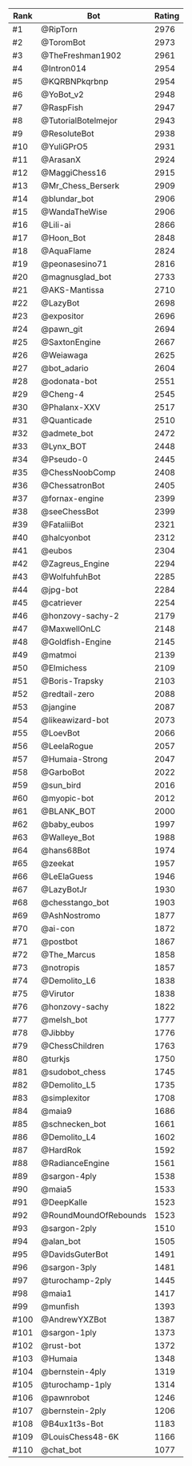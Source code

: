 Rank|Bot|Rating
---|---|---
#1|@RipTorn|2976
#2|@ToromBot|2973
#3|@TheFreshman1902|2961
#4|@Intron014|2954
#5|@KQRBNPkqrbnp|2954
#6|@YoBot_v2|2948
#7|@RaspFish|2947
#8|@TutorialBotelmejor|2943
#9|@ResoluteBot|2938
#10|@YuliGPrO5|2931
#11|@ArasanX|2924
#12|@MaggiChess16|2915
#13|@Mr_Chess_Berserk|2909
#14|@blundar_bot|2906
#15|@WandaTheWise|2906
#16|@Lili-ai|2866
#17|@Hoon_Bot|2848
#18|@AquaFlame|2824
#19|@peonasesino71|2816
#20|@magnusglad_bot|2733
#21|@AKS-Mantissa|2710
#22|@LazyBot|2698
#23|@expositor|2696
#24|@pawn_git|2694
#25|@SaxtonEngine|2667
#26|@Weiawaga|2625
#27|@bot_adario|2604
#28|@odonata-bot|2551
#29|@Cheng-4|2545
#30|@Phalanx-XXV|2517
#31|@Quanticade|2510
#32|@admete_bot|2472
#33|@Lynx_BOT|2448
#34|@Pseudo-0|2445
#35|@ChessNoobComp|2408
#36|@ChessatronBot|2405
#37|@fornax-engine|2399
#38|@seeChessBot|2399
#39|@FataliiBot|2321
#40|@halcyonbot|2312
#41|@eubos|2304
#42|@Zagreus_Engine|2294
#43|@WolfuhfuhBot|2285
#44|@jpg-bot|2284
#45|@catriever|2254
#46|@honzovy-sachy-2|2179
#47|@MaxwellOnLC|2148
#48|@Goldfish-Engine|2145
#49|@matmoi|2139
#50|@Elmichess|2109
#51|@Boris-Trapsky|2103
#52|@redtail-zero|2088
#53|@jangine|2087
#54|@likeawizard-bot|2073
#55|@LoevBot|2066
#56|@LeelaRogue|2057
#57|@Humaia-Strong|2047
#58|@GarboBot|2022
#59|@sun_bird|2016
#60|@myopic-bot|2012
#61|@BLANK_BOT|2000
#62|@baby_eubos|1997
#63|@Walleye_Bot|1988
#64|@hans68Bot|1974
#65|@zeekat|1957
#66|@LeElaGuess|1946
#67|@LazyBotJr|1930
#68|@chesstango_bot|1903
#69|@AshNostromo|1877
#70|@ai-con|1872
#71|@postbot|1867
#72|@The_Marcus|1858
#73|@notropis|1857
#74|@Demolito_L6|1838
#75|@Virutor|1838
#76|@honzovy-sachy|1822
#77|@melsh_bot|1777
#78|@Jibbby|1776
#79|@ChessChildren|1763
#80|@turkjs|1750
#81|@sudobot_chess|1745
#82|@Demolito_L5|1735
#83|@simplexitor|1708
#84|@maia9|1686
#85|@schnecken_bot|1661
#86|@Demolito_L4|1602
#87|@HardRok|1592
#88|@RadianceEngine|1561
#89|@sargon-4ply|1538
#90|@maia5|1533
#91|@DeepKalle|1523
#92|@RoundMoundOfRebounds|1523
#93|@sargon-2ply|1510
#94|@alan_bot|1505
#95|@DavidsGuterBot|1491
#96|@sargon-3ply|1481
#97|@turochamp-2ply|1445
#98|@maia1|1417
#99|@munfish|1393
#100|@AndrewYXZBot|1387
#101|@sargon-1ply|1373
#102|@rust-bot|1372
#103|@Humaia|1348
#104|@bernstein-4ply|1319
#105|@turochamp-1ply|1314
#106|@pawnrobot|1246
#107|@bernstein-2ply|1206
#108|@B4ux1t3s-Bot|1183
#109|@LouisChess48-6K|1166
#110|@chat_bot|1077

